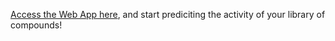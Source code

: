 [Access the Web App here](https://share.streamlit.io/quenine/hcox2pred/main/app.py), and start prediciting the activity of your library of compounds!


